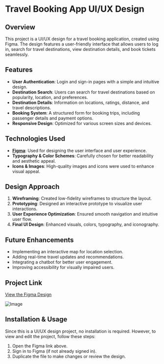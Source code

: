 # Travel Booking App UI/UX Design

## Overview
This project is a UI/UX design for a travel booking application, created using Figma. The design features a user-friendly interface that allows users to log in, search for travel destinations, view destination details, and book tickets seamlessly.

## Features
- **User Authentication**: Login and sign-in pages with a simple and intuitive design.
- **Destination Search**: Users can search for travel destinations based on popularity, location, and preferences.
- **Destination Details**: Information on locations, ratings, distance, and travel descriptions.
- **Booking System**: A structured form for booking trips, including passenger details and payment options.
- **Responsive Design**: Optimized for various screen sizes and devices.

## Technologies Used
- [**Figma**](https://help.figma.com/hc/en-us): Used for designing the user interface and user experience.
- **Typography & Color Schemes**: Carefully chosen for better readability and aesthetic appeal.
- **Icons & Images**: High-quality images and icons were used to enhance visual appeal.

## Design Approach
1. **Wireframing**: Created low-fidelity wireframes to structure the layout.
2. **Prototyping**: Designed an interactive prototype to visualize user interactions.
3. **User Experience Optimization**: Ensured smooth navigation and intuitive user flow.
4. **Final UI Design**: Enhanced visuals, colors, typography, and iconography.

## Future Enhancements
- Implementing an interactive map for location selection.
- Adding real-time travel updates and recommendations.
- Integrating a chatbot for better user engagement.
- Improving accessibility for visually impaired users.

## Project Link
[View the Figma Design](https://www.figma.com/design/1l3aPyMV3V79wxWSJ1kA6w/newproject?node-id=0-1&t=gRYczLsuqaUexfT5-1)

![Image](https://github.com/user-attachments/assets/1d969b49-74ee-4010-915b-8691116d0601)

## Installation & Usage
Since this is a UI/UX design project, no installation is required. However, to view and edit the project, follow these steps:
1. Open the Figma link above.
2. Sign in to Figma (if not already signed in).
3. Duplicate the file to make changes or review the design.



